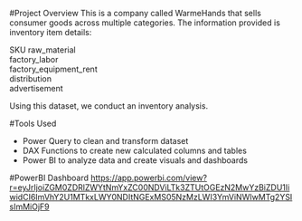 #Project Overview
This is a company called WarmeHands that sells consumer goods across multiple categories. The information provided is inventory item details: 

SKU	raw_material	
factory_labor	
factory_equipment_rent	
distribution	
advertisement

Using this dataset, we conduct an inventory analysis.

#Tools Used
- Power Query to clean and transform dataset
- DAX Functions to create new calculated columns and tables
- Power BI to analyze data and create visuals and dashboards

#PowerBI Dashboard 
https://app.powerbi.com/view?r=eyJrIjoiZGM0ZDRlZWYtNmYxZC00NDViLTk3ZTUtOGEzN2MwYzBiZDU1IiwidCI6ImVhY2U1MTkxLWY0NDItNGExMS05NzMzLWI3YmViNWIwMTg2YSIsImMiOjF9
